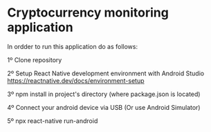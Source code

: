 # Cryptocurrency monitoring application

In ordder to run this application do as follows:

1º Clone repository

2º Setup React Native development environment with Android Studio https://reactnative.dev/docs/environment-setup

3º npm install in project's directory (where package.json is located)

4º Connect your android device via USB (Or use Android Simulator)

5º npx react-native run-android
